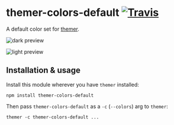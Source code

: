 # themer-colors-default [![Travis](https://img.shields.io/travis/mjswensen/themer-colors-default.svg)](https://travis-ci.org/mjswensen/themer-colors-default)

A default color set for [themer](https://github.com/mjswensen/themer).

![dark preview](https://themer.mjswensen.com/themer-preview-swatch/themer-colors-default-dark-swatch.svg)

![light preview](https://themer.mjswensen.com/themer-preview-swatch/themer-colors-default-light-swatch.svg)

## Installation & usage

Install this module wherever you have `themer` installed:

    npm install themer-colors-default

Then pass `themer-colors-default` as a `-c` (`--colors`) arg to `themer`:

    themer -c themer-colors-default ...
